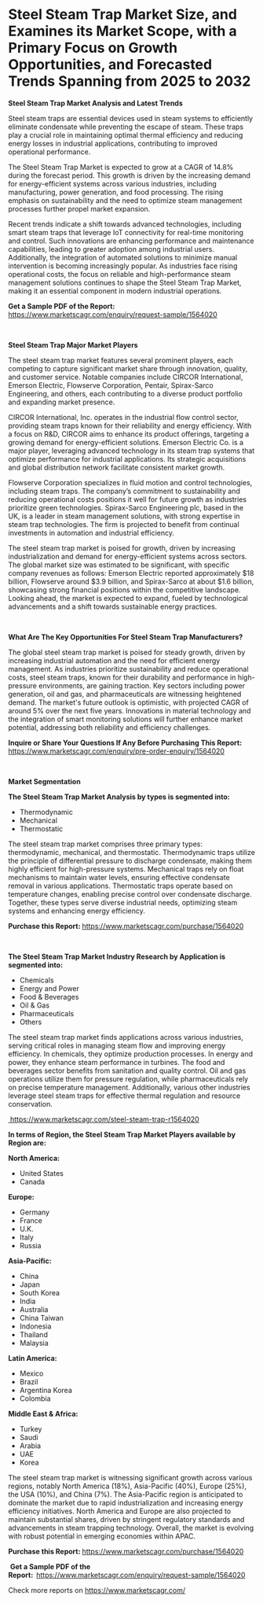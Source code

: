 <p><h1>Steel Steam Trap Market Size, and Examines its Market Scope, with a Primary Focus on Growth Opportunities, and Forecasted Trends Spanning from 2025 to 2032</h1></p><p><strong>Steel Steam Trap Market Analysis and Latest Trends</strong></p>
<p><p>Steel steam traps are essential devices used in steam systems to efficiently eliminate condensate while preventing the escape of steam. These traps play a crucial role in maintaining optimal thermal efficiency and reducing energy losses in industrial applications, contributing to improved operational performance.</p><p>The Steel Steam Trap Market is expected to grow at a CAGR of 14.8% during the forecast period. This growth is driven by the increasing demand for energy-efficient systems across various industries, including manufacturing, power generation, and food processing. The rising emphasis on sustainability and the need to optimize steam management processes further propel market expansion.</p><p>Recent trends indicate a shift towards advanced technologies, including smart steam traps that leverage IoT connectivity for real-time monitoring and control. Such innovations are enhancing performance and maintenance capabilities, leading to greater adoption among industrial users. Additionally, the integration of automated solutions to minimize manual intervention is becoming increasingly popular. As industries face rising operational costs, the focus on reliable and high-performance steam management solutions continues to shape the Steel Steam Trap Market, making it an essential component in modern industrial operations.</p></p>
<p><strong>Get a Sample PDF of the Report:&nbsp;</strong> <a href="https://www.marketscagr.com/enquiry/request-sample/1564020?utm_campaign=2667&utm_medium=2&utm_source=Github&utm_content=ia&utm_term=11042025&utm_id=steel-steam-trap">https://www.marketscagr.com/enquiry/request-sample/1564020</a></p>
<p>&nbsp;</p>
<p><strong>Steel Steam Trap Major Market Players</strong></p>
<p><p>The steel steam trap market features several prominent players, each competing to capture significant market share through innovation, quality, and customer service. Notable companies include CIRCOR International, Emerson Electric, Flowserve Corporation, Pentair, Spirax-Sarco Engineering, and others, each contributing to a diverse product portfolio and expanding market presence.</p><p>CIRCOR International, Inc. operates in the industrial flow control sector, providing steam traps known for their reliability and energy efficiency. With a focus on R&D, CIRCOR aims to enhance its product offerings, targeting a growing demand for energy-efficient solutions. Emerson Electric Co. is a major player, leveraging advanced technology in its steam trap systems that optimize performance for industrial applications. Its strategic acquisitions and global distribution network facilitate consistent market growth.</p><p>Flowserve Corporation specializes in fluid motion and control technologies, including steam traps. The company’s commitment to sustainability and reducing operational costs positions it well for future growth as industries prioritize green technologies. Spirax-Sarco Engineering plc, based in the UK, is a leader in steam management solutions, with strong expertise in steam trap technologies. The firm is projected to benefit from continual investments in automation and industrial efficiency.</p><p>The steel steam trap market is poised for growth, driven by increasing industrialization and demand for energy-efficient systems across sectors. The global market size was estimated to be significant, with specific company revenues as follows: Emerson Electric reported approximately $18 billion, Flowserve around $3.9 billion, and Spirax-Sarco at about $1.6 billion, showcasing strong financial positions within the competitive landscape. Looking ahead, the market is expected to expand, fueled by technological advancements and a shift towards sustainable energy practices.</p></p>
<p>&nbsp;</p>
<p><strong>What Are The Key Opportunities For Steel Steam Trap Manufacturers?</strong></p>
<p><p>The global steel steam trap market is poised for steady growth, driven by increasing industrial automation and the need for efficient energy management. As industries prioritize sustainability and reduce operational costs, steel steam traps, known for their durability and performance in high-pressure environments, are gaining traction. Key sectors including power generation, oil and gas, and pharmaceuticals are witnessing heightened demand. The market's future outlook is optimistic, with projected CAGR of around 5% over the next five years. Innovations in material technology and the integration of smart monitoring solutions will further enhance market potential, addressing both reliability and efficiency challenges.</p></p>
<p><strong>Inquire or Share Your Questions If Any Before Purchasing This Report:</strong> <a href="https://www.marketscagr.com/enquiry/pre-order-enquiry/1564020?utm_campaign=2667&utm_medium=2&utm_source=Github&utm_content=ia&utm_term=11042025&utm_id=steel-steam-trap">https://www.marketscagr.com/enquiry/pre-order-enquiry/1564020</a></p>
<p>&nbsp;</p>
<p><strong>Market Segmentation</strong></p>
<p><strong>The Steel Steam Trap Market Analysis by types is segmented into:</strong></p>
<p><ul><li>Thermodynamic</li><li>Mechanical</li><li>Thermostatic</li></ul></p>
<p><p>The steel steam trap market comprises three primary types: thermodynamic, mechanical, and thermostatic. Thermodynamic traps utilize the principle of differential pressure to discharge condensate, making them highly efficient for high-pressure systems. Mechanical traps rely on float mechanisms to maintain water levels, ensuring effective condensate removal in various applications. Thermostatic traps operate based on temperature changes, enabling precise control over condensate discharge. Together, these types serve diverse industrial needs, optimizing steam systems and enhancing energy efficiency.</p></p>
<p><strong>Purchase this Report:&nbsp;</strong><a href="https://www.marketscagr.com/purchase/1564020?utm_campaign=2667&utm_medium=2&utm_source=Github&utm_content=ia&utm_term=11042025&utm_id=steel-steam-trap">https://www.marketscagr.com/purchase/1564020</a></p>
<p>&nbsp;</p>
<p><strong>The Steel Steam Trap Market Industry Research by Application is segmented into:</strong></p>
<p><ul><li>Chemicals</li><li>Energy and Power</li><li>Food & Beverages</li><li>Oil & Gas</li><li>Pharmaceuticals</li><li>Others</li></ul></p>
<p><p>The steel steam trap market finds applications across various industries, serving critical roles in managing steam flow and improving energy efficiency. In chemicals, they optimize production processes. In energy and power, they enhance steam performance in turbines. The food and beverages sector benefits from sanitation and quality control. Oil and gas operations utilize them for pressure regulation, while pharmaceuticals rely on precise temperature management. Additionally, various other industries leverage steel steam traps for effective thermal regulation and resource conservation.</p></p>
<p><a href="https://www.marketscagr.com/steel-steam-trap-r1564020?utm_campaign=2667&utm_medium=2&utm_source=Github&utm_content=ia&utm_term=11042025&utm_id=steel-steam-trap">&nbsp;https://www.marketscagr.com/steel-steam-trap-r1564020</a></p>
<p><strong>In terms of Region, the Steel Steam Trap Market Players available by Region are:</strong></p>
<p>
    <p> <strong> North America: </strong>
        <ul>
            <li>United States</li>
            <li>Canada</li>
        </ul>
        </p> 
    <p> <strong> Europe: </strong>
        <ul>
            <li>Germany</li>
            <li>France</li>
            <li>U.K.</li>
            <li>Italy</li>
            <li>Russia</li>
        </ul>
        </p> 
    <p> <strong> Asia-Pacific: </strong>
        <ul>
            <li>China</li>
            <li>Japan</li>
            <li>South Korea</li>
            <li>India</li>
            <li>Australia</li>
            <li>China Taiwan</li>
            <li>Indonesia</li>
            <li>Thailand</li>
            <li>Malaysia</li>
        </ul>
        </p> 
    <p> <strong> Latin America: </strong>
        <ul>
            <li>Mexico</li>
            <li>Brazil</li>
            <li>Argentina Korea</li>
            <li>Colombia</li>
        </ul>
        </p> 
    <p> <strong> Middle East & Africa: </strong>
        <ul>
            <li>Turkey</li>
            <li>Saudi</li>
            <li>Arabia</li>
            <li>UAE</li>
            <li>Korea</li>
        </ul>
    </p>
    </p>
<p><p>The steel steam trap market is witnessing significant growth across various regions, notably North America (18%), Asia-Pacific (40%), Europe (25%), the USA (10%), and China (7%). The Asia-Pacific region is anticipated to dominate the market due to rapid industrialization and increasing energy efficiency initiatives. North America and Europe are also projected to maintain substantial shares, driven by stringent regulatory standards and advancements in steam trapping technology. Overall, the market is evolving with robust potential in emerging economies within APAC.</p></p>
<p><strong>Purchase this Report: </strong><a href="https://www.marketscagr.com/purchase/1564020?utm_campaign=2667&utm_medium=2&utm_source=Github&utm_content=ia&utm_term=11042025&utm_id=steel-steam-trap">https://www.marketscagr.com/purchase/1564020</a></p>
<p>&nbsp;<strong>Get a Sample PDF of the Report:&nbsp;&nbsp;</strong><a href="https://www.marketscagr.com/enquiry/request-sample/1564020?utm_campaign=2667&utm_medium=2&utm_source=Github&utm_content=ia&utm_term=11042025&utm_id=steel-steam-trap">https://www.marketscagr.com/enquiry/request-sample/1564020</a></p>
<p><strong></strong></p>
<p>Check more reports on <a href="https://www.marketscagr.com/?utm_campaign=2667&utm_medium=2&utm_source=Github&utm_content=ia&utm_term=11042025&utm_id=steel-steam-trap">https://www.marketscagr.com/</a></p>